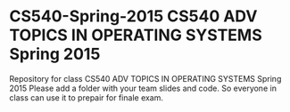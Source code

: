 # CS540-Spring-2015 CS540 ADV TOPICS IN OPERATING SYSTEMS Spring 2015
Repository for class CS540 ADV TOPICS IN OPERATING SYSTEMS Spring 2015
Please add a folder with your team slides and code. So everyone in class can use it to prepair for finale exam.
